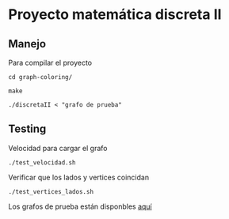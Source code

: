# Proyecto matemática discreta II

## Manejo

Para compilar el proyecto
```
cd graph-coloring/

make

./discretaII < "grafo de prueba"
```

## Testing

Velocidad para cargar el grafo
```
./test_velocidad.sh
```

Verificar que los lados y vertices coincidan 
```
./test_vertices_lados.sh
```

Los grafos de prueba están disponbles [aquí](https://drive.google.com/drive/folders/17hktF1u1oIRteQdL8uLQJGAIrTbIagK0?usp=sharing)

